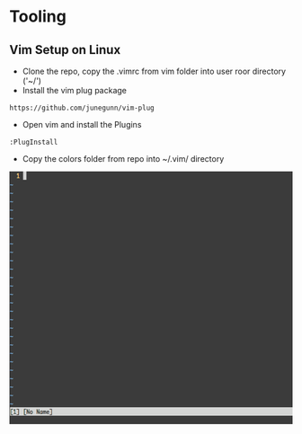 # Tooling

## Vim Setup on Linux
- Clone the repo, copy the .vimrc from vim folder into user roor directory ('~/')
- Install the vim plug package
```
https://github.com/junegunn/vim-plug
```

- Open vim and install the Plugins
```
:PlugInstall
```
- Copy the colors folder from repo into ~/.vim/ directory

<img src="https://raw.githubusercontent.com/junegunn/i/master/vim-plug/installer.gif" height="450">

